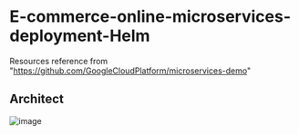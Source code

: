 # E-commerce-online-microservices-deployment-Helm

Resources reference from "https://github.com/GoogleCloudPlatform/microservices-demo"

## Architect
![image](https://user-images.githubusercontent.com/103509243/221089332-23969096-0a2d-4f87-a6b3-7f8f3e8fed6a.png)
